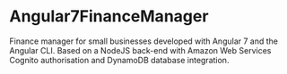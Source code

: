 # Angular7FinanceManager

Finance manager for small businesses developed with Angular 7 and the Angular CLI. Based on a NodeJS back-end with Amazon Web Services Cognito authorisation and DynamoDB database integration.
